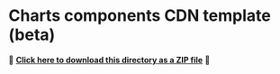 # Charts components CDN template (beta)

📁 **[Click here to download this directory as a ZIP file](https://download-directory.github.io?url=https://github.com/Esri/jsapi-resources/tree/main/component-samples/charts-components/samples/cdn)** 📁
